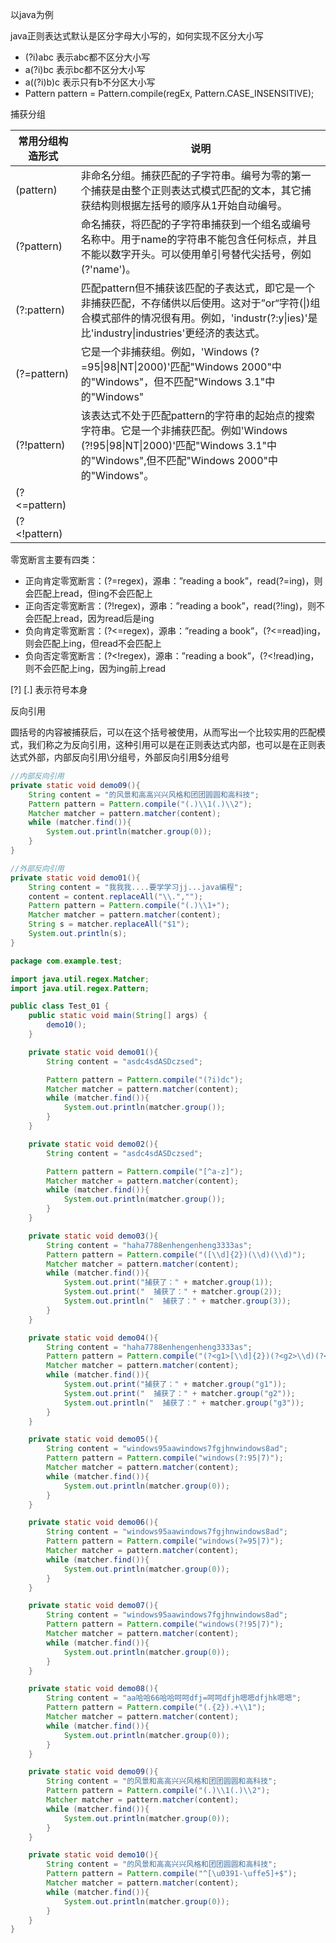 以java为例



java正则表达式默认是区分字母大小写的，如何实现不区分大小写

- (?i)abc 表示abc都不区分大小写
- a(?i)bc 表示bc都不区分大小写
- a((?i)b)c 表示只有b不分区大小写
- Pattern pattern = Pattern.compile(regEx, Pattern.CASE_INSENSITIVE);



捕获分组

| 常用分组构造形式 | 说明                                                         |
| ---------------- | ------------------------------------------------------------ |
| (pattern)        | 非命名分组。捕获匹配的子字符串。编号为零的第一个捕获是由整个正则表达式模式匹配的文本，其它捕获结构则根据左括号的顺序从1开始自动编号。 |
| (?<name>pattern) | 命名捕获，将匹配的子字符串捕获到一个组名或编号名称中。用于name的字符串不能包含任何标点，并且不能以数字开头。可以使用单引号替代尖括号，例如(?'name')。 |
| (?:pattern)      | 匹配pattern但不捕获该匹配的子表达式，即它是一个非捕获匹配，不存储供以后使用。这对于”or“字符(\|)组合模式部件的情况很有用。例如，'industr(?:y\|ies)'是比'industry\|industries'更经济的表达式。 |
| (?=pattern)      | 它是一个非捕获组。例如，'Windows (?=95\|98\|NT\|2000)'匹配"Windows 2000"中的"Windows"，但不匹配"Windows 3.1"中的"Windows" |
| (?!pattern)      | 该表达式不处于匹配pattern的字符串的起始点的搜索字符串。它是一个非捕获匹配。例如'Windows (?!95\|98\|NT\|2000)'匹配"Windows 3.1"中的"Windows",但不匹配"Windows 2000"中的"Windows"。 |
| (?<=pattern)     |                                                              |
| (?<!pattern)     |                                                              |



零宽断言主要有四类：

- 正向肯定零宽断言：(?=regex)，源串：”reading a book”，read(?=ing)，则会匹配上read，但ing不会匹配上
- 正向否定零宽断言：(?!regex)，源串：”reading a book”，read(?!ing)，则不会匹配上read，因为read后是ing
- 负向肯定零宽断言：(?<=regex)，源串：”reading a book”，(?<=read)ing，则会匹配上ing，但read不会匹配上
- 负向否定零宽断言：(?<!regex)，源串：”reading a book”，(?<!read)ing，则不会匹配上ing，因为ing前上read





[?] [.] 表示符号本身





反向引用

圆括号的内容被捕获后，可以在这个括号被使用，从而写出一个比较实用的匹配模式，我们称之为反向引用，这种引用可以是在正则表达式内部，也可以是在正则表达式外部，内部反向引用\\分组号，外部反向引用$分组号

~~~java
//内部反向引用
private static void demo09(){
    String content = "的风景和高高兴兴风格和团团圆圆和高科技";
    Pattern pattern = Pattern.compile("(.)\\1(.)\\2");
    Matcher matcher = pattern.matcher(content);
    while (matcher.find()){
        System.out.println(matcher.group(0));
    }
}

//外部反向引用
private static void demo01(){
    String content = "我我我....要学学习jj...java编程";
    content = content.replaceAll("\\.","");
    Pattern pattern = Pattern.compile("(.)\\1+");
    Matcher matcher = pattern.matcher(content);
    String s = matcher.replaceAll("$1");
    System.out.println(s);
}
~~~





~~~java
package com.example.test;

import java.util.regex.Matcher;
import java.util.regex.Pattern;

public class Test_01 {
    public static void main(String[] args) {
        demo10();
    }

    private static void demo01(){
        String content = "asdc4sdASDczsed";

        Pattern pattern = Pattern.compile("(?i)dc");
        Matcher matcher = pattern.matcher(content);
        while (matcher.find()){
            System.out.println(matcher.group());
        }
    }

    private static void demo02(){
        String content = "asdc4sdASDczsed";

        Pattern pattern = Pattern.compile("[^a-z]");
        Matcher matcher = pattern.matcher(content);
        while (matcher.find()){
            System.out.println(matcher.group());
        }
    }

    private static void demo03(){
        String content = "haha7788enhengenheng3333as";
        Pattern pattern = Pattern.compile("([\\d]{2})(\\d)(\\d)");
        Matcher matcher = pattern.matcher(content);
        while (matcher.find()){
            System.out.print("捕获了：" + matcher.group(1));
            System.out.print("  捕获了：" + matcher.group(2));
            System.out.println("  捕获了：" + matcher.group(3));
        }
    }

    private static void demo04(){
        String content = "haha7788enhengenheng3333as";
        Pattern pattern = Pattern.compile("(?<g1>[\\d]{2})(?<g2>\\d)(?<g3>\\d)");
        Matcher matcher = pattern.matcher(content);
        while (matcher.find()){
            System.out.print("捕获了：" + matcher.group("g1"));
            System.out.print("  捕获了：" + matcher.group("g2"));
            System.out.println("  捕获了：" + matcher.group("g3"));
        }
    }

    private static void demo05(){
        String content = "windows95aawindows7fgjhnwindows8ad";
        Pattern pattern = Pattern.compile("windows(?:95|7)");
        Matcher matcher = pattern.matcher(content);
        while (matcher.find()){
            System.out.println(matcher.group(0));
        }
    }

    private static void demo06(){
        String content = "windows95aawindows7fgjhnwindows8ad";
        Pattern pattern = Pattern.compile("windows(?=95|7)");
        Matcher matcher = pattern.matcher(content);
        while (matcher.find()){
            System.out.println(matcher.group(0));
        }
    }

    private static void demo07(){
        String content = "windows95aawindows7fgjhnwindows8ad";
        Pattern pattern = Pattern.compile("windows(?!95|7)");
        Matcher matcher = pattern.matcher(content);
        while (matcher.find()){
            System.out.println(matcher.group(0));
        }
    }

    private static void demo08(){
        String content = "aa哈哈66哈哈呵呵dfj=呵呵dfjh嗯嗯dfjhk嗯嗯";
        Pattern pattern = Pattern.compile("(.{2}).+\\1");
        Matcher matcher = pattern.matcher(content);
        while (matcher.find()){
            System.out.println(matcher.group(0));
        }
    }

    private static void demo09(){
        String content = "的风景和高高兴兴风格和团团圆圆和高科技";
        Pattern pattern = Pattern.compile("(.)\\1(.)\\2");
        Matcher matcher = pattern.matcher(content);
        while (matcher.find()){
            System.out.println(matcher.group(0));
        }
    }

    private static void demo10(){
        String content = "的风景和高高兴兴风格和团团圆圆和高科技";
        Pattern pattern = Pattern.compile("^[\u0391-\uffe5]+$");
        Matcher matcher = pattern.matcher(content);
        while (matcher.find()){
            System.out.println(matcher.group(0));
        }
    }
}

~~~

